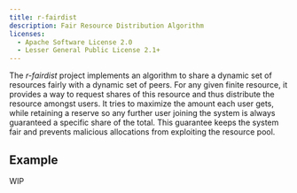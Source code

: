 ```yaml
---
title: r-fairdist
description: Fair Resource Distribution Algorithm
licenses:
  - Apache Software License 2.0
  - Lesser General Public License 2.1+
---
```

The *r-fairdist* project implements an algorithm to share a dynamic set of
resources fairly with a dynamic set of peers. For any given finite resource, it
provides a way to request shares of this resource and thus distribute the
resource amongst users. It tries to maximize the amount each user gets, while
retaining a reserve so any further user joining the system is always guaranteed
a specific share of the total. This guarantee keeps the system fair and
prevents malicious allocations from exploiting the resource pool.

## Example

WIP
